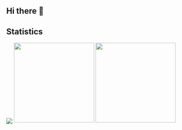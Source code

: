 ## Hi there 👋

## Statistics
<p>
<img align="center" src="http://github-profile-summary-cards.vercel.app/api/cards/profile-details?username=RUSRUSHB&theme=nord_bright"/>
<img height=212 src="http://github-profile-summary-cards.vercel.app/api/cards/stats?username=RUSRUSHB&theme=nord_bright&show_icons=true"/>
<img height=212 src="https://github-readme-stats.vercel.app/api/top-langs/?username=RUSRUSHB&title_color=34A08E&layout=compact&hide=vhdl,verilog,systemverilog,tcl,assembly,plpgsql,html,shaderlab,Jupyter%20Notebook&langs_count=8"/>
</p>
